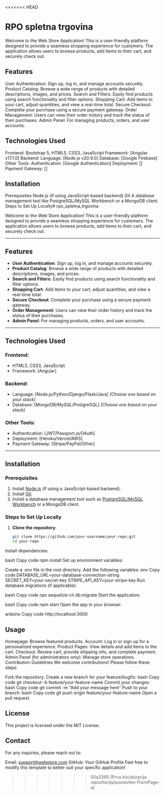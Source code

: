 <<<<<<< HEAD
# RPO spletna trgovina

Welcome to the Web Store Application! This is a user-friendly platform designed to provide a seamless shopping experience for customers. The application allows users to browse products, add items to their cart, and securely check out.

## Features
User Authentication: Sign up, log in, and manage accounts securely.
Product Catalog: Browse a wide range of products with detailed descriptions, images, and prices.
Search and Filters: Easily find products using search functionality and filter options.
Shopping Cart: Add items to your cart, adjust quantities, and view a real-time total.
Secure Checkout: Complete your purchase using a secure payment gateway.
Order Management: Users can view their order history and track the status of their purchases.
Admin Panel: For managing products, orders, and user accounts.
## Technologies Used
Frontend:
Bootstrap 5, HTML5, CSS3, JavaScript
Framework: [Angular v17.1.0]
Backend:
Language: [Node.js v20.9.0]
Database: [Google Firebase]
Other Tools:
Authentication: [Google Authentication]
Deployment: []
Payment Gateway: []
## Installation
Prerequisites
Node.js (if using JavaScript-based backend)
Git
A database management tool like PostgreSQL/MySQL Workbench or a MongoDB client.
Steps to Set Up Locally# rpo_spletna_trgovina

Welcome to the Web Store Application! This is a user-friendly platform designed to provide a seamless shopping experience for customers. The application allows users to browse products, add items to their cart, and securely check out.

---

## Features

- **User Authentication**: Sign up, log in, and manage accounts securely.
- **Product Catalog**: Browse a wide range of products with detailed descriptions, images, and prices.
- **Search and Filters**: Easily find products using search functionality and filter options.
- **Shopping Cart**: Add items to your cart, adjust quantities, and view a real-time total.
- **Secure Checkout**: Complete your purchase using a secure payment gateway.
- **Order Management**: Users can view their order history and track the status of their purchases.
- **Admin Panel**: For managing products, orders, and user accounts.

---

## Technologies Used

### Frontend:
- HTML5, CSS3, JavaScript
- Framework: [Angular]

### Backend:
- Language: [Node.js/Python/Django/Flask/Java] *(Choose one based on your stack)*
- Database: [MongoDB/MySQL/PostgreSQL] *(Choose one based on your stack)*

### Other Tools:
- Authentication: [JWT/Passport.js/OAuth]
- Deployment: [Heroku/Vercel/AWS]
- Payment Gateway: [Stripe/PayPal/Other]

---

## Installation

### Prerequisites
1. Install [Node.js](https://nodejs.org/) (if using a JavaScript-based backend).
2. Install [Git](https://git-scm.com/).
3. Install a database management tool such as [PostgreSQL/MySQL Workbench](https://www.mysql.com/products/workbench/) or a MongoDB client.

### Steps to Set Up Locally

1. **Clone the repository**:
   ```bash
   git clone https://github.com/your-username/your-repo.git
   cd your-repo

Install dependencies:

bash
Copy code
npm install
Set up environment variables:

Create a .env file in the root directory.
Add the following variables:
env
Copy code
DATABASE_URL=your-database-connection-string
SECRET_KEY=your-secret-key
STRIPE_API_KEY=your-stripe-key
Run database migrations (if applicable):

bash
Copy code
npx sequelize-cli db:migrate
Start the application:

bash
Copy code
npm start
Open the app in your browser:

arduino
Copy code
http://localhost:3000
## Usage
Homepage: Browse featured products.
Account: Log in or sign up for a personalized experience.
Product Pages: View details and add items to the cart.
Checkout: Review cart, provide shipping info, and complete payment.
Admin Panel (for administrators only): Manage store operations.
Contribution Guidelines
We welcome contributions! Please follow these steps:

Fork the repository.
Create a new branch for your feature/bugfix:
bash
Copy code
git checkout -b feature/your-feature-name
Commit your changes:
bash
Copy code
git commit -m "Add your message here"
Push to your branch:
bash
Copy code
git push origin feature/your-feature-name
Open a pull request.
## License
This project is licensed under the MIT License.

## Contact
For any inquiries, please reach out to:

Email: support@webstore.com
GitHub: Your GitHub Profile
Feel free to modify this template to better suit your specific application!
>>>>>>> 00a3365 (Prva inicializacija repozitorija/postavitev FrontPage-a)
